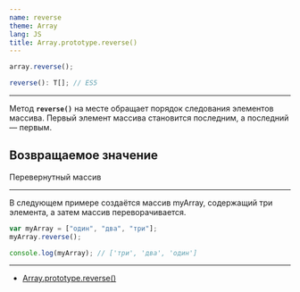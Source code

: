 ```yaml
---
name: reverse
theme: Array
lang: JS
title: Array.prototype.reverse()
---
```


```js
array.reverse();
```

```ts
reverse(): T[]; // ES5
```

---

Метод **`reverse()`** на месте обращает порядок следования элементов массива. Первый элемент массива становится последним, а последний — первым.

## Возвращаемое значение

Перевернутный массив

---

В следующем примере создаётся массив myArray, содержащий три элемента, а затем массив переворачивается.

```js
var myArray = ["один", "два", "три"];
myArray.reverse();

console.log(myArray); // ['три', 'два', 'один']
```

---

- [Array.prototype.reverse()](https://developer.mozilla.org/ru/docs/Web/JavaScript/Reference/Global_Objects/Array/reverse)

